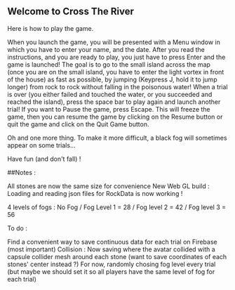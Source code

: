 ## Welcome to Cross The River

Here is how to play the game.

When you launch the game, you will be presented with a Menu window in which you have to enter your name, and the date. 
After you read the instructions, and you are ready to play, you just have to press Enter and the game is launched! 
The goal is to go to the small island across the map (once you are on the small island, you have to enter the light vortex in front of the house) as fast as possible, by jumping (Keypress J, hold it to jump longer) from rock to rock without falling in the poisonous water! 
When a trial is over (you either failed and touched the water, or you succeeded and reached the island), press the space bar to play again and launch another trial!
If you want to Pause the game, press Escape. This will freeze the game, then you can resume the game by clicking on the Resume button or quit the game and click on the Quit Game button.

Oh and one more thing. To make it more difficult, a black fog will sometimes appear on some trials...

Have fun (and don't fall) !

##Notes :

All stones are now the same size for convenience 
New Web GL build : Loading and reading json files for RockData is now working !

4 levels of fogs : No Fog / Fog Level 1 = 28 / Fog level 2 = 42 / Fog level 3 = 56

To do : 

Find a convenient way to save continuous data for each trial on Firebase (most important)
Collision : Now saving where the avatar collided with a capsule collider mesh around each stone (want to save coordinates of each stones' center instead ?)
For now, randomly chosing fog level every trial (but maybe we should set it so all players have the same level of fog for each trial)

